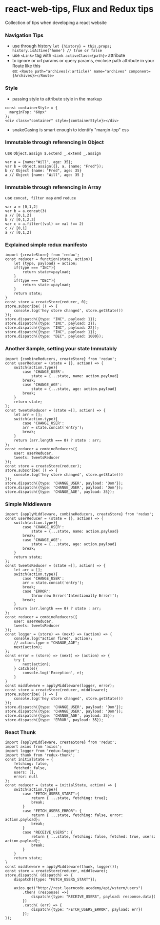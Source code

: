 # react-web-tips, Flux and Redux tips
Collection of tips when developing a react website

### Navigation Tips
* use through history `let {history} = this.props; history.isActive('home') // true or false`
* use `<Link>` tag with `<Link activeClass={path}>` attribute
* to ignore or url params or query params, enclose path attribute in your Route like this
  <br /> ex: `<Route path="archives(/:article)" name="archives" component={Archives}></Route>`
  
### Style
* passing style to attribute style in the markup
```
const containerStyle = {
  marginTop: "60px"
};
<div class="container" style={containerStyle}></div>
```
* snakeCasing is smart enough to identify "margin-top" css

### Immutable through referencing in Object
use `Object.assign $.extend _.extend _.assign`
```
var a = {name:"Will", age: 35};
var b = Object.assign({}, a, {name: "Fred"});
b // Object {name: "Fred", age: 35}
a // Object {name: "Will", age: 35 }
```

### Immutable through referencing in Array
use `concat, filter map` and `reduce`
```
var a = [0,1,2]
var b = a.concat(3)
a // [0,1,2]
b // [0,1,2,3]
var c = a.filter((val) => val !== 2)
c // [0,1]
a // [0,1,2]
```
### Explained simple redux manifesto
```
import {createStore} from 'redux';
const reducer = function(state, action){
    let {type, payload} = action;
    if(type === "INC"){
        return state+=payload;
    }
    if(type === "DEC"){
        return state-=payload;
    }
    return state;
}
const store = createStore(reducer, 0);
store.subscribe( () => {
    console.log('hey store changed', store.getState())
});
store.dispatch({type: "INC", payload: 1});
store.dispatch({type: "INC", payload: 2});
store.dispatch({type: "INC", payload: 22});
store.dispatch({type: "INC", payload: 1});
store.dispatch({type: "DEC", payload: 1000});
```

### Another Sample, setting your state Immutably
```
import {combineReducers, createStore} from 'redux';
const userReducer = (state = {}, action) => {
    switch(action.type){
        case 'CHANGE_USER': 
            state = {...state, name: action.payload}
        break;
        case 'CHANGE_AGE': 
            state = {...state, age: action.payload}
        break;
    }
    return state;
};
const tweetsReducer = (state =[], action) => {
    let arr = [];
    switch(action.type){
        case 'CHANGE_USER':
        arr = state.concat('entry');
        break;
    }
    return (arr.length === 0) ? state : arr;
};
const reducer = combineReducers({
    user: userReducer,
    tweets: tweetsReducer
});
const store = createStore(reducer);
store.subscribe( () => {
    console.log('hey store changed', store.getState())
});
store.dispatch({type: 'CHANGE_USER', payload: 'Dom'});
store.dispatch({type: 'CHANGE_USER', payload: 'Dom'});
store.dispatch({type: 'CHANGE_AGE', payload: 35});
```
### Simple Middleware
```
import {applyMiddleware, combineReducers, createStore} from 'redux';
const userReducer = (state = {}, action) => {
    switch(action.type){
        case 'CHANGE_USER': 
            state = {...state, name: action.payload}
        break;
        case 'CHANGE_AGE': 
            state = {...state, age: action.payload}
        break;
    }
    return state;
};
const tweetsReducer = (state =[], action) => {
    let arr = [];
    switch(action.type){
        case 'CHANGE_USER':
        arr = state.concat('entry');
        break;
        case 'ERROR': 
            throw new Error('Intentionally Error!');
        break;
    }
    return (arr.length === 0) ? state : arr;
};
const reducer = combineReducers({
    user: userReducer,
    tweets: tweetsReducer
});
const logger = (store) => (next) => (action) => {
    console.log("action fired", action);
    // action.type = "CHANGE_AGE";
    next(action);
};
const error = (store) => (next) => (action) => {
    try {
        next(action);
    } catch(e){
        console.log('Exception', e);
    }
}
const middleware = applyMiddleware(logger, error);
const store = createStore(reducer, middleware);
store.subscribe( () => {
    console.log('hey store changed', store.getState())
});
store.dispatch({type: 'CHANGE_USER', payload: 'Dom'});
store.dispatch({type: 'CHANGE_USER', payload: 'Dom'});
store.dispatch({type: 'CHANGE_AGE', payload: 35});
store.dispatch({type: 'ERROR', payload: 35});
```
### React Thunk
```
import {applyMiddleware, createStore} from 'redux';
import axios from 'axios';
import logger from 'redux-logger';
import thunk from 'redux-thunk';
const initialState = {
    fetching: false,
    fetched: false,
    users: [],
    error: null
};
const reducer = (state = initialState, action) => {
    switch(action.type){
        case "FETCH_USERS_START":{
            return { ...state, fetching: true};
            break;
        }
        case "FETCH_USERS_ERROR": {
            return { ...state, fetching: false, error: action.payload};
            break;
        }
        case "RECEIVE_USERS": {
            return { ...state, fetching: false, fetched: true, users: action.payload};
            break;
        }
    }
    return state;
}
const middleware = applyMiddleware(thunk, logger());
const store = createStore(reducer, middleware);
store.dispatch( (dispatch) => {
    dispatch({type: "FETCH_USERS_START"});

    axios.get("http://rest.learncode.academy/api/wstern/users")
        .then( (response) =>{
            dispatch({type: "RECEIVE_USERS", payload: response.data})
        })
        .catch( (err) => {
            dispatch({type: "FETCH_USERS_ERROR", payload: err})
        });
});
```
